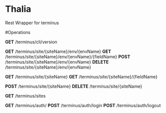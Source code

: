 # Thalia

Rest Wrapper for terminus

#Operations

**GET** /terminus/cli/version

**GET** /terminus/site/{siteName}/env/{envName}
**GET** /terminus/site/{siteName}/env/{envName}/{fieldName}
**POST** /terminus/site/{siteName}/env/{envName}
**DELETE** /terminus/site/{siteName}/env/{envName}

**GET** /terminus/site/{siteName}
**GET** /terminus/site/{siteName}/{fieldName}

**POST** /terminus/site/{siteName}
**DELETE** /terminus/site/{siteName}

**GET** /terminus/sites

**GET** /terminus/auth/
**POST** /terminus/auth/login
**POST** /terminus/auth/logout
